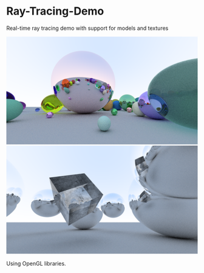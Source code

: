 # Ray-Tracing-Demo
Real-time ray tracing demo with support for models and textures

![alt_text](images/EX2.png)
![alt_text](images/EX1.png)

Using OpenGL libraries.
